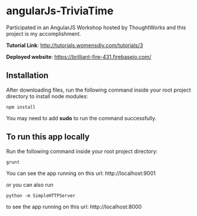 angularJs-TriviaTime
====================

Participated in an AngularJS Workshop hosted by ThoughtWorks and this project is my accomplishment.

**Tutorial Link**: http://tutorials.womensdiy.com/tutorials/3

**Deployed website**: https://brilliant-fire-431.firebaseio.com/

## Installation

After downloading files, run the following command inside your root project directory to install node modules:
```
npm install
```
You may need to add **sudo** to run the command successfully.

## To run this app locally

Run the following command inside your root project directory:

```
grunt
```
You can see the app running on this url: http://localhost:9001

or you can also run
```
python -m SimpleHTTPServer
```
to see the app running on this url: http://localhost:8000
